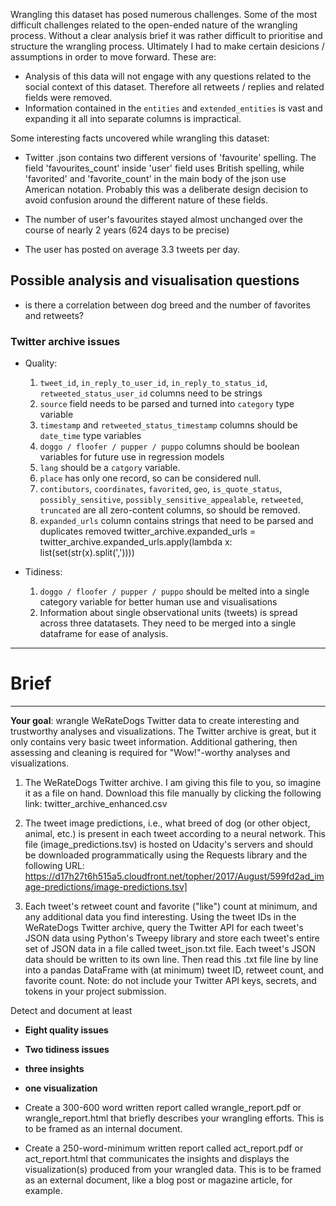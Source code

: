 Wrangling this dataset has posed numerous challenges. Some of the most difficult challenges related to the open-ended nature of the wrangling process. Without a clear analysis brief it was rather difficult to prioritise and structure the wrangling process. Ultimately I had to make certain desicions / assumptions in order to move forward. These are:
* Analysis of this data will not engage with any questions related to the social context of this dataset. Therefore all retweets / replies and related fields were removed.
* Information contained in the `entities` and `extended_entities` is vast and expanding it all into separate columns is impractical.


Some interesting facts uncovered while wrangling this dataset:
* Twitter .json contains two different versions of 'favourite' spelling. The field 'favourites_count' inside 'user' field uses British spelling, while 'favorited' and 'favorite_count' in the main body of the json use American notation. Probably this was a deliberate design decision to avoid confusion around the different nature of these fields.

* The number of user's favourites stayed almost unchanged over the course of nearly 2 years (624 days to be precise)
* The user has posted on average 3.3 tweets per day.



## Possible analysis and visualisation questions
- is there a correlation between dog breed and the number of favorites and retweets?


### Twitter archive issues

- Quality:
  1.  `tweet_id`, `in_reply_to_user_id`,  `in_reply_to_status_id`, `retweeted_status_user_id` columns need to be strings
  2. `source` field needs to be parsed and turned into `category` type variable
  3. `timestamp` and `retweeted_status_timestamp` columns should be `date_time` type variables
  4. `doggo / floofer / pupper / puppo` columns should be boolean variables for future use in regression models
  5. `lang` should be a `catgory` variable.
  6. `place` has only one record, so can be considered null.
  7. `contibutors`, `coordinates`, `favorited`, `geo`, `is_quote_status`, `possibly_sensitive`, `possibly_sensitive_appealable`, `retweeted`, `truncated` are all zero-content columns, so should be removed.
  8. `expanded_urls` column contains strings that need to be parsed and duplicates removed
      twitter_archive.expanded_urls = twitter_archive.expanded_urls.apply(lambda x: list(set(str(x).split(','))))


- Tidiness:
  1. `doggo / floofer / pupper / puppo` should be melted into a single category variable for better human use and visualisations
  2. Information about single observational units (tweets) is spread across three datatasets. They need to be merged into a single dataframe for ease of analysis.
  

---
# Brief
---
**Your goal**: wrangle WeRateDogs Twitter data to create interesting and trustworthy analyses and visualizations. The Twitter archive is great, but it only contains very basic tweet information. Additional gathering, then assessing and cleaning is required for "Wow!"-worthy analyses and visualizations.


1. The WeRateDogs Twitter archive. I am giving this file to you, so imagine it as a file on hand. Download this file manually by clicking the following link: twitter_archive_enhanced.csv

2. The tweet image predictions, i.e., what breed of dog (or other object, animal, etc.) is present in each tweet according to a neural network. This file (image_predictions.tsv) is hosted on Udacity's servers and should be downloaded programmatically using the Requests library and the following URL: https://d17h27t6h515a5.cloudfront.net/topher/2017/August/599fd2ad_image-predictions/image-predictions.tsv]

3. Each tweet's retweet count and favorite ("like") count at minimum, and any additional data you find interesting. Using the tweet IDs in the WeRateDogs Twitter archive, query the Twitter API for each tweet's JSON data using Python's Tweepy library and store each tweet's entire set of JSON data in a file called tweet_json.txt file. Each tweet's JSON data should be written to its own line. Then read this .txt file line by line into a pandas DataFrame with (at minimum) tweet ID, retweet count, and favorite count. Note: do not include your Twitter API keys, secrets, and tokens in your project submission.

Detect and document at least
* **Eight quality issues**
* **Two tidiness issues**
* **three insights** 
* **one visualization**

* Create a 300-600 word written report called wrangle_report.pdf or wrangle_report.html that briefly describes your wrangling efforts. This is to be framed as an internal document.

* Create a 250-word-minimum written report called act_report.pdf or act_report.html that communicates the insights and displays the visualization(s) produced from your wrangled data. This is to be framed as an external document, like a blog post or magazine article, for example.


